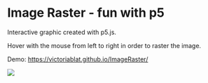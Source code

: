 # Image Raster - fun with p5

Interactive graphic created with p5.js.

Hover with the mouse from left to right in order to raster the image. 

Demo: https://victoriablat.github.io/ImageRaster/


![](demo-1.gif)



